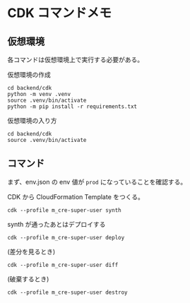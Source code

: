 # CDK コマンドメモ

## 仮想環境

各コマンドは仮想環境上で実行する必要がある。

仮想環境の作成

```
cd backend/cdk
python -m venv .venv
source .venv/bin/activate
python -m pip install -r requirements.txt
```

仮想環境の入り方

```
cd backend/cdk
source .venv/bin/activate
```

## コマンド

まず、env.json の env 値が `prod` になっていることを確認する。

CDK から CloudFormation Template をつくる。

```
cdk --profile m_cre-super-user synth
```

synth が通ったあとはデプロイする

```
cdk --profile m_cre-super-user deploy
```

(差分を見るとき)

```
cdk --profile m_cre-super-user diff
```

(破棄するとき)

```
cdk --profile m_cre-super-user destroy
```
